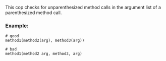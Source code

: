 This cop checks for unparenthesized method calls in the argument list
of a parenthesized method call.

### Example:
    # good
    method1(method2(arg), method3(arg))

    # bad
    method1(method2 arg, method3, arg)